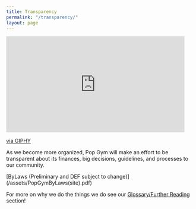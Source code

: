 ```yaml
---
title: Transparency
permalink: "/transparency/"
layout: page
---
```


<iframe src="https://giphy.com/embed/2L3tQXMkpw5GM" width="480" height="258" frameBorder="0" class="giphy-embed" allowFullScreen></iframe><p><a href="https://giphy.com/gifs/invisible-2L3tQXMkpw5GM">via GIPHY</a></p>

As we become more organized, Pop Gym will make an effort to be transparent about its finances, big decisions, guidelines, and processes to our community.

[ByLaws (Preliminary and DEF subject to change)] (/assets/PopGymByLaws(site).pdf)
                                       

For more on why we do the things we do see our [Glossary/Further Reading](gloss.md) section!
